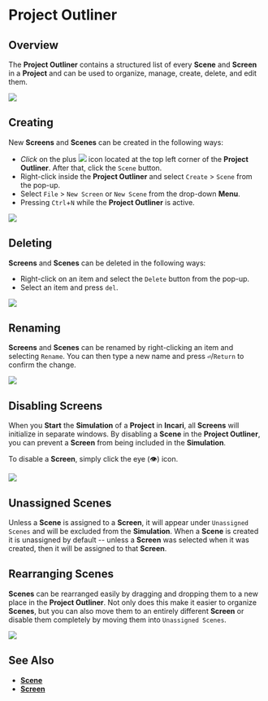 # Project Outliner

## Overview

The **Project Outliner** contains a structured list of every **Scene** and **Screen** in a **Project** and can be used to organize, manage, create, delete, and edit them.

![](../.gitbook/assets/project-outliner.PNG)

## Creating

New **Screens** and **Scenes** can be created in the following ways:

* _Click_ on the plus ![](../.gitbook/assets/plusIcon%20%284%29%20%284%29%20%284%29%20%284%29%20%284%29%20%284%29%20%284%29%20%284%29%20%2846%29.PNG) icon located at the top left corner of the **Project Outliner**. After that, click the `Scene` button.
* Right-click inside the **Project Outliner** and select `Create` &gt; `Scene` from the pop-up.
* Select `File` &gt; `New Screen` or `New Scene` from the drop-down **Menu**.
* Pressing `Ctrl`+`N` while the **Project Outliner** is active.

![](../.gitbook/assets/right-click-scene.PNG)

## Deleting

**Screens** and **Scenes** can be deleted in the following ways:

* Right-click on an item and select the `Delete` button from the pop-up.
* Select an item and press `del`.

![](../.gitbook/assets/delete-scene.PNG)

## Renaming

**Screens** and **Scenes** can be renamed by right-clicking an item and selecting `Rename`. You can then type a new name and press **`⏎`**/`Return` to confirm the change.

![](../.gitbook/assets/rename.PNG)

## Disabling Screens

When you **Start** the **Simulation** of a **Project** in **Incari**, all **Screens** will initialize in separate windows. By disabling a **Scene** in the **Project Outliner**, you can prevent a **Screen** from being included in the **Simulation**.

To disable a **Screen**, simply click the eye \(👁\) icon.

![](../.gitbook/assets/disablingScreen.gif)

## Unassigned Scenes

Unless a **Scene** is assigned to a **Screen**, it will appear under `Unassigned Scenes` and will be excluded from the **Simulation**. When a **Scene** is created it is unassigned by default -- unless a **Screen** was selected when it was created, then it will be assigned to that **Screen**.

## Rearranging Scenes

**Scenes** can be rearranged easily by dragging and dropping them to a new place in the **Project Outliner**. Not only does this make it easier to organize **Scenes**, but you can also move them to an entirely different **Screen** or disable them completely by moving them into `Unassigned Scenes`.

![](../.gitbook/assets/rearranging.gif)

## See Also

* [**Scene**](../getting-started/project-objects/scene.md)
* [**Screen**](../getting-started/project-objects/screen.md)

